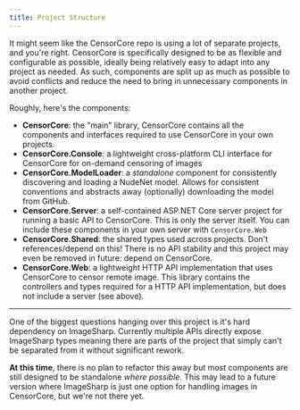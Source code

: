 ```yaml
---
title: Project Structure
---
```


It might seem like the CensorCore repo is using a lot of separate projects, and you're right. CensorCore is specifically designed to be as flexible and configurable as possible, ideally being relatively easy to adapt into any project as needed. As such, components are split up as much as possible to avoid conflicts and reduce the need to bring in unnecessary components in another project.

Roughly, here's the components: 

- **CensorCore**: the "main" library, CensorCore contains all the components and interfaces required to use CensorCore in your own projects.
- **CensorCore.Console**: a lightweight cross-platform CLI interface for CensorCore for on-demand censoring of images
- **CensorCore.ModelLoader**: a *standalone* component for consistently discovering and loading a NudeNet model. Allows for consistent conventions and abstracts away (optionally) downloading the model from GitHub.
- **CensorCore.Server**: a self-contained ASP.NET Core server project for running a basic API to CensorCore. This is only the server itself. You can include these components in your own server with `CensorCore.Web`
- **CensorCore.Shared**: the shared types used across projects. Don't references/depend on this! There is no API stability and this project may even be removed in future: depend on CensorCore.
- **CensorCore.Web**: a lightweight HTTP API implementation that uses CensorCore to censor remote image. This library contains the controllers and types required for a HTTP API implementation, but does not include a server (see above).

---

One of the biggest questions hanging over this project is it's hard dependency on ImageSharp. Currently multiple APIs directly expose ImageSharp types meaning there are parts of the project that simply can't be separated from it without significant rework. 

**At this time**, there is no plan to refactor this away but most components are still designed to be standalone _where possible_. This may lead to a future version where ImageSharp is just one option for handling images in CensorCore, but we're not there yet.